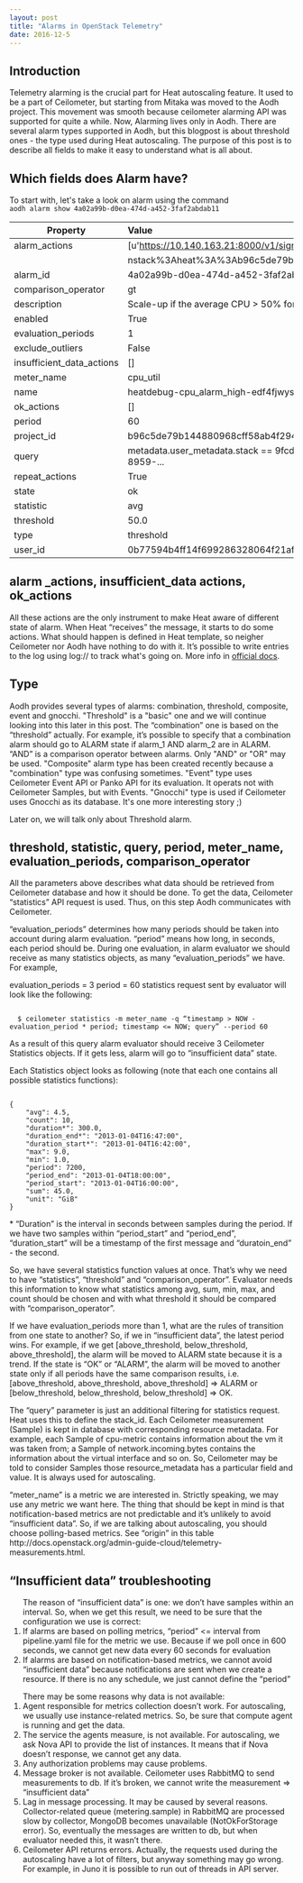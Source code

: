 ```yaml
---
layout: post
title: "Alarms in OpenStack Telemetry"
date: 2016-12-5
---
```


<h2> Introduction </h2>
Telemetry alarming is the crucial part for Heat autoscaling feature. It used to be a part of Ceilometer,
but starting from Mitaka was moved to the Aodh project. This movement was smooth because ceilometer alarming 
API was supported for quite a while. Now, Alarming lives only in Aodh. There are several alarm types supported 
in Aodh, but this blogpost is about threshold ones - the type used during Heat autoscaling. The purpose of this post 
is to describe all fields to make it easy to understand what is all about.

<h2> Which fields does Alarm have? </h2>
To start with, let's take a look on alarm using the command
<code>
aodh alarm show 4a02a99b-d0ea-474d-a452-3faf2abdab11
</code>

| Property                  | Value                                             |
|---------------------------|:--------------------------------------------------|
| alarm_actions             | [u'https://10.140.163.21:8000/v1/signal/arn%3Aope |
|                           |  nstack%3Aheat%3A%3Ab96c5de79b1448......]         |
| alarm_id                  | 4a02a99b-d0ea-474d-a452-3faf2abdab11              |
| comparison_operator       | gt                                                |
| description               | Scale-up if the average CPU > 50% for 1 minute    |
| enabled                   | True                                              |
| evaluation_periods        | 1                                                 |
| exclude_outliers          | False                                             |
| insufficient_data_actions | []                                                |
| meter_name                | cpu_util                                          |
| name                      | heatdebug-cpu_alarm_high-edf4fjwysz37             |
| ok_actions                | []                                                |
| period                    | 60                                                |
| project_id                | b96c5de79b144880968cff58ab4f294e                  |
| query                     | metadata.user_metadata.stack == 9fcd1986-8959-... |
| repeat_actions            | True                                              |
| state                     | ok                                                |
| statistic                 | avg                                               |
| threshold                 | 50.0                                              |
| type                      | threshold                                         |
| user_id                   | 0b77594b4ff14f699286328064f21aff                  |



<h2> alarm _actions, insufficient_data actions, ok_actions </h2>
         
<p> All these actions are the only instrument to make Heat aware of different state of alarm. When Heat “receives” the message, it starts to do some actions. What should happen is defined in Heat template, so neigher Ceilometer nor Aodh have nothing to do with it. It’s possible to write entries to the log using log:// to track what's going on.
  More info in <a href="https://wiki.openstack.org/wiki/Ceilometer/Alerting#Alarm_Action_Endpoint_definition" title="Search">official docs</a>.
 </p>


<h2> Type </h2>

<p> Aodh provides several types of alarms: combination, threshold, composite, event and gnocchi. "Threshold" is a "basic" one and we will continue looking into this later in this post. The “combination” one is based on the “threshold” actually.  For example, it’s possible to specify that a combination alarm should go to ALARM state if alarm_1 AND alarm_2 are in ALARM. “AND” is a comparison operator between alarms. Only "AND" or "OR" may be used. "Composite" alarm type has been created recently because a "combination" type was confusing sometimes.
"Event" type uses Ceilometer Event API or Panko API for its evaluation. It operats not with Ceilometer Samples, but with Events. 
"Gnocchi" type is used if Ceilometer uses Gnocchi as its database. It's one more interesting story ;)

Later on, we will talk only about Threshold alarm.
 </p>

<h2> threshold, statistic, query, period, meter_name, evaluation_periods, comparison_operator </h2>
<p> All the parameters above describes what data should be retrieved from Ceilometer database and how it should be done. To get the data, Ceilometer “statistics” API request is used. Thus, on this step Aodh communicates with Ceilometer. 
</p>
<p>
“evaluation_periods” determines how many periods should be taken into account during alarm evaluation. “period” means how long, in seconds, each period should be. During one evaluation, in alarm evaluator we should receive as many statistics objects, as many  “evaluation_periods” we have. For example, 
</p>

<p>
evaluation_periods = 3
period = 60
statistics request sent by evaluator will look like the following: 
</p>
<code>
  $ ceilometer statistics -m meter_name -q “timestamp > NOW - evaluation_period * period; timestamp <= NOW; query” --period 60
</code>
<p>
As a result of this query alarm evaluator should receive 3 Ceilometer Statistics objects. If it gets less, alarm will go to “insufficient data” state.
</p>

<p>Each Statistics object looks as following (note that each one contains all possible statistics functions): </p>

<code>
{
    "avg": 4.5,
    "count": 10,
    "duration*": 300.0,
    "duration_end*": "2013-01-04T16:47:00",
    "duration_start*": "2013-01-04T16:42:00",
    "max": 9.0,
    "min": 1.0,
    "period": 7200,                                 
    "period_end": "2013-01-04T18:00:00",
    "period_start": "2013-01-04T16:00:00",
    "sum": 45.0,
    "unit": "GiB"
}
</code>
<p>
* “Duration” is the interval in seconds between samples during the period. If we have two samples within “period_start” and “period_end”, “duration_start” will be a timestamp of the first message and “duratoin_end” - the second.
</p>
<p>
So, we have several statistics function values at once. That’s why we need to have “statistics”, “threshold” and “comparison_operator”. Evaluator needs this information to know what statistics among avg, sum, min, max, and count should be chosen and with what threshold it should be compared with “comparison_operator”. 
</p>
<p>
If we have evaluation_periods more than 1, what are the rules of transition from one state to another? So, if we in “insufficient data”, the latest period wins. For example, if we get [above_threshold, below_threshold, above_threshold], the alarm will be moved to ALARM state because it is a trend. If the state is “OK” or “ALARM”, the alarm will be moved to another state only if all periods have the same comparison results, i.e. [above_threshold, above_threshold, above_threshold] => ALARM or [below_threshold, below_threshold, below_threshold] => OK.
</p>
<p>
The “query” parameter is just an additional filtering for statistics request. Heat uses this to define the stack_id. Each Ceilometer measurement (Sample) is kept in database with corresponding resource metadata. For example, each Sample of cpu-metric contains information about the vm it was taken from; a Sample of network.incoming.bytes contains the information about  the virtual interface and so on. So, Ceilometer may be told to consider Samples those resource_metadata has a particular field and value. It is always used for autoscaling.
</p>
<p>
“meter_name” is a metric we are interested in. Strictly speaking, we may use any metric we want here. The thing that should be kept in mind is that notification-based metrics are not predictable and it’s unlikely to avoid “insufficient data”. So, if we are talking about autoscaling, you should choose polling-based metrics. See “origin” in this table http://docs.openstack.org/admin-guide-cloud/telemetry-measurements.html. 
</p>

<h2> “Insufficient data” troubleshooting </h2>
<ol>
The reason of “insufficient data” is one: we don’t have samples within an interval. 
So, when we get this result, we need to be sure that the configuration we use is correct:
<li> If alarms are based on polling metrics, “period” <= interval from pipeline.yaml file for the metric we use. Because if we poll once in 600 seconds, we cannot get new data every 60 seconds for evaluation
</li>
<li>
If alarms are based on notification-based metrics, we cannot avoid “insufficient data” because notifications are sent when we create a resource. If there is no any schedule, we just cannot define the “period”
</li>
</ol>
<ol>
There may be some reasons why data is not available:
<li>
Agent responsible for metrics collection doesn’t work. For autoscaling, we usually use instance-related metrics. So, be sure that compute agent is running and get the data.
</li>
<li>
The service the agents measure, is not available. For autoscaling, we ask Nova API to provide the list of instances. It means that if Nova doesn’t response, we cannot get any data.
</li>
<li>
Any authorization problems may cause problems.
</li>
<li>
Message broker is not available. Ceilometer uses RabbitMQ to send measurements to db. If it’s broken, we cannot write the measurement => “insufficient data”
</li>
<li>
Lag in message processing. It may be caused by several reasons. Collector-related queue (metering.sample) in RabbitMQ are processed slow by collector, MongoDB becomes unavailable (NotOkForStorage error). So, eventually the messages are written to db, but when evaluator needed this, it wasn’t there.
</li>
<li>
Ceilometer API returns errors. Actually, the requests used during the autoscaling have a lot of filters, but anyway something may go wrong. For example, in Juno it is possible to run out of threads in API server. 
</li>
<ol>

